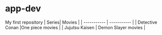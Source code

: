 # app-dev
My first repository
| Series| Movies |
| ----------- | ----------- |
| Detective Conan |One piece movies  |
| Jujutsu Kaisen | Demon Slayer movies |
